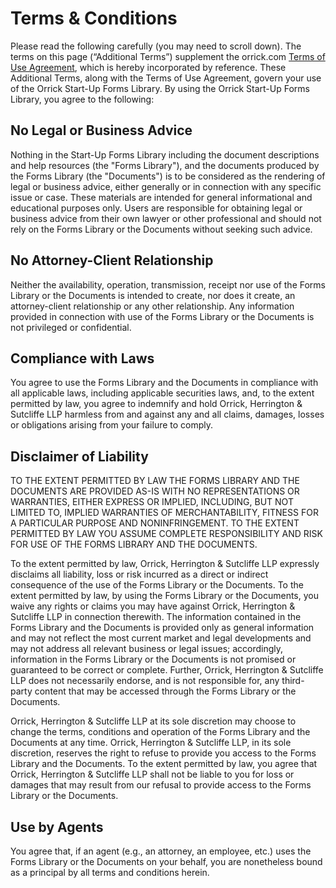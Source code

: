 # Terms & Conditions

Please read the following carefully (you may need to scroll down). The terms on this page (“Additional Terms”) supplement the orrick.com [Terms of Use Agreement](https://www.orrick.com/Terms-of-Use-Agreement), which is hereby incorporated by reference. These Additional Terms, along with the Terms of Use Agreement, govern your use of the Orrick Start-Up Forms Library. By using the Orrick Start-Up Forms Library, you agree to the following:

## No Legal or Business Advice

Nothing in the Start-Up Forms Library including the document descriptions and help resources (the "Forms Library"), and the documents produced by the Forms Library (the "Documents") is to be considered as the rendering of legal or business advice, either generally or in connection with any specific issue or case. These materials are intended for general informational and educational purposes only. Users are responsible for obtaining legal or business advice from their own lawyer or other professional and should not rely on the Forms Library or the Documents without seeking such advice.

## No Attorney-Client Relationship

Neither the availability, operation, transmission, receipt nor use of the Forms Library or the Documents is intended to create, nor does it create, an attorney-client relationship or any other relationship. Any information provided in connection with use of the Forms Library or the Documents is not privileged or confidential.

## Compliance with Laws

You agree to use the Forms Library and the Documents in compliance with all applicable laws, including applicable securities laws, and, to the extent permitted by law, you agree to indemnify and hold Orrick, Herrington & Sutcliffe LLP harmless from and against any and all claims, damages, losses or obligations arising from your failure to comply.

## Disclaimer of Liability

TO THE EXTENT PERMITTED BY LAW THE FORMS LIBRARY AND THE DOCUMENTS ARE PROVIDED AS-IS WITH NO REPRESENTATIONS OR WARRANTIES, EITHER EXPRESS OR IMPLIED, INCLUDING, BUT NOT LIMITED TO, IMPLIED WARRANTIES OF MERCHANTABILITY, FITNESS FOR A PARTICULAR PURPOSE AND NONINFRINGEMENT. TO THE EXTENT PERMITTED BY LAW YOU ASSUME COMPLETE RESPONSIBILITY AND RISK FOR USE OF THE FORMS LIBRARY AND THE DOCUMENTS.

To the extent permitted by law, Orrick, Herrington & Sutcliffe LLP expressly disclaims all liability, loss or risk incurred as a direct or indirect consequence of the use of the Forms Library or the Documents. To the extent permitted by law, by using the Forms Library or the Documents, you waive any rights or claims you may have against Orrick, Herrington & Sutcliffe LLP in connection therewith. The information contained in the Forms Library and the Documents is provided only as general information and may not reflect the most current market and legal developments and may not address all relevant business or legal issues; accordingly, information in the Forms Library or the Documents is not promised or guaranteed to be correct or complete. Further, Orrick, Herrington & Sutcliffe LLP does not necessarily endorse, and is not responsible for, any third-party content that may be accessed through the Forms Library or the Documents.

Orrick, Herrington & Sutcliffe LLP at its sole discretion may choose to change the terms, conditions and operation of the Forms Library and the Documents at any time. Orrick, Herrington & Sutcliffe LLP, in its sole discretion, reserves the right to refuse to provide you access to the Forms Library and the Documents. To the extent permitted by law, you agree that Orrick, Herrington & Sutcliffe LLP shall not be liable to you for loss or damages that may result from our refusal to provide access to the Forms Library or the Documents.

## Use by Agents

You agree that, if an agent (e.g., an attorney, an employee, etc.) uses the Forms Library or the Documents on your behalf, you are nonetheless bound as a principal by all terms and conditions herein.
